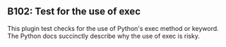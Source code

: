 B102: Test for the use of exec
------------------------------

This plugin test checks for the use of Python's exec method or keyword. The
Python docs succinctly describe why the use of exec is risky.
